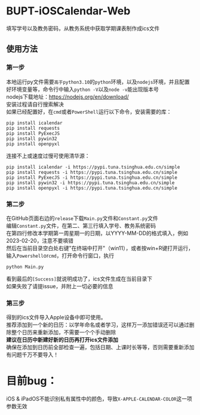 # BUPT-iOSCalendar-Web   
填写学号以及教务密码，从教务系统中获取学期课表制作成ics文件   

## 使用方法   
### 第一步   
本地运行py文件需要`高于python3.10`的`python`环境，以及`nodejs`环境，并且配置好环境变量等，命令行中输入`python -V`以及`node -v`能出现版本号   
nodejs下载地址：https://nodejs.org/en/download/   
安装过程请自行搜索解决   
如果已经配置好，在`cmd`或者`PowerShell`运行以下命令，安装需要的库：   
```python3
pip install icalendar
pip install requests
pip install PyExecJS
pip install pywin32
pip install openpyxl
```   
连接不上或速度过慢可使用清华源：   
```python3
pip install icalendar -i https://pypi.tuna.tsinghua.edu.cn/simple
pip install requests -i https://pypi.tuna.tsinghua.edu.cn/simple
pip install PyExecJS -i https://pypi.tuna.tsinghua.edu.cn/simple
pip install pywin32 -i https://pypi.tuna.tsinghua.edu.cn/simple
pip install openpyxl -i https://pypi.tuna.tsinghua.edu.cn/simple
```   

### 第二步
在GitHub页面右边的`release`下载`Main.py`文件和`Constant.py`文件   
编辑`Constant.py`文件，在第二、第三行填入学号、教务系统密码   
在第四行修改本学期第一周星期一的日期，以YYYY-MM-DD的格式填入，例如2023-02-20，注意不要填错   
然后在当前目录空白处右键"在终端中打开"（win11），或者按win+R键打开运行，输入`Powershell`or`cmd`，打开命令行窗口，执行   
```python3
python Main.py
```   
看到最后的`[Success]`就说明成功了，ics文件生成在当前目录下    
如果失败了请提issue，并附上一切必要的信息   

### 第三步
得到的ics文件导入Apple设备中即可使用。  
推荐添加到一个新的日历：以学年命名或者学习，这样万一添加错误还可以通过删除整个日历来重新添加，不需要一个个手动删除   
**建议在日历中新建好新的日历再打开ics文件添加**   
确保在添加到日历前全部检查一遍，包括日期、上课时长等等，否则需要重新添加   
有问题千万不要导入！

# 目前bug：  
iOS & iPadOS不能识别私有属性中的颜色，导致`X-APPLE-CALENDAR-COLOR`这一项参数无效   